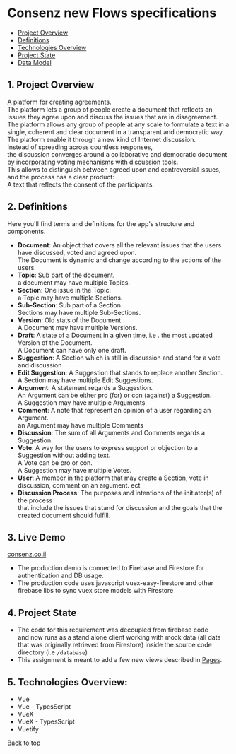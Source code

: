# <a id="top">Consenz new Flows specifications</a>

- [Project Overview](#project-overview)
- [Definitions](#definitions)
- [Technologies Overview](#technologies-overview)
- [Project State](#project-state)
- [Data Model](./data_model.md)

## 1. <a id="project-overview"></a>Project Overview
A platform for creating agreements.<br>
The platform lets a group of people create a document that reflects an issues they agree upon and discuss the issues that are in disagreement.<br>
The platform allows any group of people at any scale to formulate a text in a single, coherent and clear document in a transparent and democratic way.<br>
The platform enable it through a new kind of Internet discussion.<br>
Instead of spreading across countless responses,<br>
the discussion converges around a collaborative and democratic document by incorporating voting mechanisms with discussion tools.<br>
This allows to distinguish between agreed upon and controversial issues,<br>
and the process has a clear product:<br>
A text that reflects the consent of the participants.
## 2. <a id="definitions">Definitions</a>
Here you'll find terms and definitions for the app's structure and components.
- <a id="document_definition">__Document__</a>: An object that covers all the relevant issues that the users have discussed, voted and agreed upon.<br>
The Document is dynamic and change according to the actions of the users.
- __Topic__: Sub part of the document.<br>
a document may have multiple Topics.
- <a id="section_definition">__Section__</a>: One issue in the Topic.<br>
a Topic may have multiple Sections.
- __Sub-Section__: Sub part of a Section.<br>
Sections may have multiple Sub-Sections.
- __Version__: Old stats of the Document.<br>
A Document may have multiple Versions.
- __Draft__: A state of a Document in a given time, i.e . the most updated Version of the Document.<br>
A Document can have only one draft.
- <a id="suggestion_definition">__Suggestion__</a>: A Section which is still in discussion and stand for a vote and discussion
- __Edit Suggestion__: A Suggestion that stands to replace another Section.<br>
A Section may have multiple Edit Suggestions.
- <a id="argument_definition">__Argument__</a>: A statement regards a Suggestion.<br>
An Argument can be either pro (for) or con (against) a Suggestion.<br>
A Suggestion may have multiple Arguments
- __Comment__: A note that represent an opinion of a user regarding an Argument.<br>
an Argument may have multiple Comments
- __Discussion__: The sum of all Arguments and Comments regards a Suggestion.
- <a id="vote_definition">__Vote__</a>: A way for the users to express support or objection to a Suggestion without adding text.<br>
A Vote can be pro or con.<br>
A Suggestion may have multiple Votes.
- __User__: A member in the platform that may create a Section, vote in discussion, comment on an argument. ect
- __Discussion Process__: The purposes and intentions of the initiator(s) of the process<br>
that include the issues that stand for discussion and the goals that the created document should fulfill.


## 3. <a id="sitemap">Live Demo</a>
[consenz.co.il](https://consenz.co.il/#/)
- The production demo is connected to Firebase and Firestore for authentication and DB usage.
- The production code uses javascript vuex-easy-firestore and other firebase libs to sync vuex store models with Firestore

## 4. <a id="project-state"></a>Project State
- The code for this requirement was decoupled from firebase code<br>
and now runs as a stand alone client working with mock data (all data that was originally retrieved from Firestore) inside the source code directory (i.e `/database`) 
- This assignment is meant to add a few new views described in [Pages](./pages_specifications.md/#pages-description).

## 5. <a id="technologies-overview"></a>Technologies Overview:
- Vue
- Vue - TypesScript
- VueX
- VueX - TypesScript
- Vuetify

[Back to top](#top)
